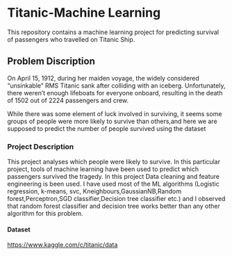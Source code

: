 # Titanic-Machine Learning
This repository contains a machine learning project for predicting survival of passengers who travelled on Titanic Ship.

## Problem Discription
On April 15, 1912, during her maiden voyage, the widely considered “unsinkable” RMS Titanic sank after colliding with an iceberg. Unfortunately, there weren’t enough lifeboats for everyone onboard, 
resulting in the death of 1502 out of 2224 passengers and crew.

While there was some element of luck involved in surviving, it seems some groups of people were more likely to survive than others,and here we are supposed to predict 
the number of people survived using the dataset

### Project Description
This project analyses which people were likely to survive. In this particular project, tools of machine learning have been used to predict which passengers survived the tragedy.
In this project Data cleaning and feature engineering is been used. I have used most of the  ML algorithms (Logistic regression, k-means, svc, Kneighbours,GaussianNB,Random forest,Perceptron,SGD classifier,Decision tree classifier etc.)
and I observed that random forest classifier and decision tree works better than any other algorithm for this problem.

#### Dataset
https://www.kaggle.com/c/titanic/data
